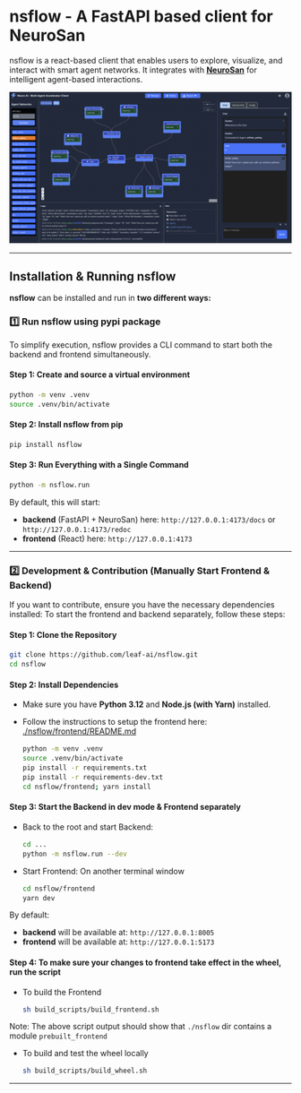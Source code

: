 # nsflow - A FastAPI based client for NeuroSan

nsflow is a react-based client that enables users to explore, visualize, and interact with smart agent networks. It integrates with [**NeuroSan**](https://github.com/leaf-ai/neuro-san) for intelligent agent-based interactions.

![Project Logo](docs/snapshot01.png)

---

## **Installation & Running nsflow**

**nsflow** can be installed and run in **two different ways:**

### **1️⃣ Run nsflow using pypi package**
To simplify execution, nsflow provides a CLI command to start both the backend and frontend simultaneously.

#### **Step 1: Create and source a virtual environment**
```bash
python -m venv .venv
source .venv/bin/activate
```

#### **Step 2: Install nsflow from pip**
```bash
pip install nsflow
```

#### **Step 3: Run Everything with a Single Command**
```bash
python -m nsflow.run
```

By default, this will start:
- **backend** (FastAPI + NeuroSan) here: `http://127.0.0.1:4173/docs` or `http://127.0.0.1:4173/redoc`
- **frontend** (React) here: `http://127.0.0.1:4173`

---

### **2️⃣ Development & Contribution (Manually Start Frontend & Backend)**
If you want to contribute, ensure you have the necessary dependencies installed:
To start the frontend and backend separately, follow these steps:

#### **Step 1: Clone the Repository**
```bash
git clone https://github.com/leaf-ai/nsflow.git
cd nsflow
```

#### **Step 2: Install Dependencies**
- Make sure you have **Python 3.12** and **Node.js (with Yarn)** installed.
- Follow the instructions to setup the frontend here: [./nsflow/frontend/README.md](https://github.com/leaf-ai/nsflow/tree/main/nsflow/frontend/README.md)

    ```bash
    python -m venv .venv
    source .venv/bin/activate
    pip install -r requirements.txt
    pip install -r requirements-dev.txt
    cd nsflow/frontend; yarn install
    ```

#### **Step 3: Start the Backend in dev mode & Frontend separately**
- Back to the root and start Backend:
    ```bash
    cd ...
    python -m nsflow.run --dev
    ```

- Start Frontend:
On another terminal window
    ```bash
    cd nsflow/frontend
    yarn dev
    ```

By default:
- **backend** will be available at: `http://127.0.0.1:8005`
- **frontend** will be available at: `http://127.0.0.1:5173`


#### **Step 4: To make sure your changes to frontend take effect in the wheel, run the script**

- To build the Frontend
    ```bash
    sh build_scripts/build_frontend.sh
    ```

Note: The above script output should show that `./nsflow` dir contains a module `prebuilt_frontend`

- To build and test the wheel locally
    ```bash
    sh build_scripts/build_wheel.sh
    ```
---
